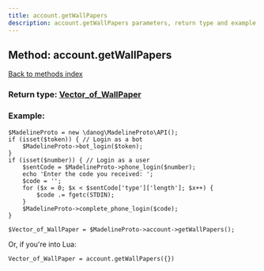 ```yaml
---
title: account.getWallPapers
description: account.getWallPapers parameters, return type and example
---
```

## Method: account.getWallPapers  
[Back to methods index](index.md)




### Return type: [Vector\_of\_WallPaper](../types/WallPaper.md)

### Example:


```
$MadelineProto = new \danog\MadelineProto\API();
if (isset($token)) { // Login as a bot
    $MadelineProto->bot_login($token);
}
if (isset($number)) { // Login as a user
    $sentCode = $MadelineProto->phone_login($number);
    echo 'Enter the code you received: ';
    $code = '';
    for ($x = 0; $x < $sentCode['type']['length']; $x++) {
        $code .= fgetc(STDIN);
    }
    $MadelineProto->complete_phone_login($code);
}

$Vector_of_WallPaper = $MadelineProto->account->getWallPapers();
```

Or, if you're into Lua:

```
Vector_of_WallPaper = account.getWallPapers({})
```

